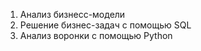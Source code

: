 1. Анализ бизнесс-модели 
2. Решение бизнес-задач с помощью SQL 
3. Анализ воронки с помощью Python
